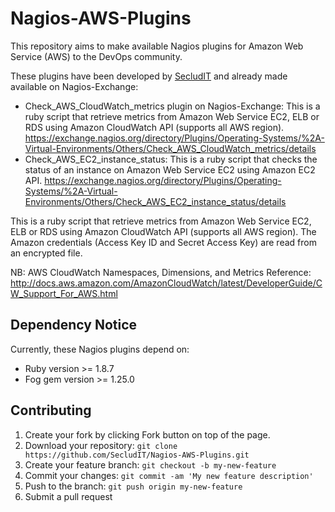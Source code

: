 # Nagios-AWS-Plugins

This repository aims to make available Nagios plugins for Amazon Web Service (AWS) to the DevOps community.

These plugins have been developed by [SecludIT](https://secludit.com/) and already made available on Nagios-Exchange:
 * Check_AWS_CloudWatch_metrics plugin on Nagios-Exchange: 
   This is a ruby script that retrieve metrics from Amazon Web Service EC2, ELB or RDS using Amazon CloudWatch API (supports all AWS region).
   https://exchange.nagios.org/directory/Plugins/Operating-Systems/%2A-Virtual-Environments/Others/Check_AWS_CloudWatch_metrics/details
 * Check_AWS_EC2_instance_status:
   This is a ruby script that checks the status of an instance on Amazon Web Service EC2 using Amazon EC2 API.
   https://exchange.nagios.org/directory/Plugins/Operating-Systems/%2A-Virtual-Environments/Others/Check_AWS_EC2_instance_status/details

This is a ruby script that retrieve metrics from Amazon Web Service EC2, ELB or RDS using Amazon CloudWatch API (supports all AWS region).
The Amazon credentials (Access Key ID and Secret Access Key) are read from an encrypted file.

NB: AWS CloudWatch Namespaces, Dimensions, and Metrics Reference: http://docs.aws.amazon.com/AmazonCloudWatch/latest/DeveloperGuide/CW_Support_For_AWS.html

## Dependency Notice

Currently, these Nagios plugins depend on:
- Ruby version >= 1.8.7
- Fog gem version >= 1.25.0

## Contributing

1. Create your fork by clicking Fork button on top of the page.
2. Download your repository: `git clone https://github.com/SecludIT/Nagios-AWS-Plugins.git`
2. Create your feature branch: `git checkout -b my-new-feature`
3. Commit your changes: `git commit -am 'My new feature description'`
4. Push to the branch: `git push origin my-new-feature`
5. Submit a pull request
